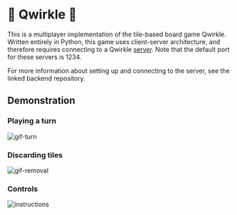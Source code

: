 # 🔶 Qwirkle 🔷

This is a multiplayer implementation of the tile-based board game Qwirkle. Written entirely in Python, this game uses client-server architecture, and therefore requires connecting to a Qwirkle [server](https://github.com/COMP-4721-Group-5/Backend). Note that the default port for these servers is 1234.

For more information about setting up and connecting to the server, see the linked backend repository.

## Demonstration

### Playing a turn
![gif-turn](https://user-images.githubusercontent.com/95383688/229372382-dff3da0c-ac82-4e15-9c33-c1d9366e616c.gif)

### Discarding tiles
![gif-removal](https://user-images.githubusercontent.com/95383688/229372380-7a325b93-ade5-46eb-8959-c703415f66f0.gif)

### Controls
![instructions](https://user-images.githubusercontent.com/95383688/229372383-4a872434-1b79-4e1e-a2a1-c29475db393c.png)
